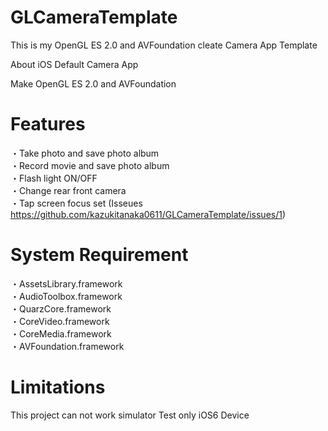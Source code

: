 GLCameraTemplate
================

This is my OpenGL ES 2.0 and AVFoundation cleate Camera App Template

About iOS Default Camera App

Make OpenGL ES 2.0 and AVFoundation

Features
================
・Take photo and save photo album  
・Record movie and save photo album  
・Flash light ON/OFF  
・Change rear front camera  
・Tap screen focus set 
(Isseues https://github.com/kazukitanaka0611/GLCameraTemplate/issues/1)

System Requirement
================
・AssetsLibrary.framework  
・AudioToolbox.framework  
・QuarzCore.framework  
・CoreVideo.framework  
・CoreMedia.framework  
・AVFoundation.framework  

Limitations
================
This project can not work simulator
Test only iOS6 Device
